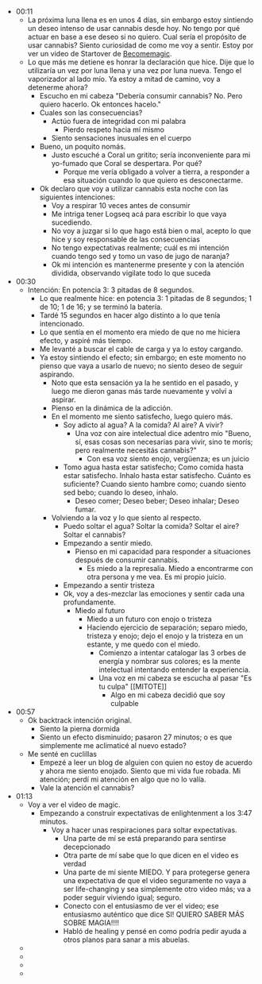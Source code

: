 - 00:11
	- La próxima luna llena es en unos 4 días, sin embargo estoy sintiendo un deseo intenso de usar cannabis desde hoy. No tengo por qué actuar en base a ese deseo si no quiero. Cual sería el propósito de usar cannabis? Siento curiosidad de como me voy a sentir. Estoy por ver un video de Startover de [Becomemagic](https://becomemagic.mystrikingly.com/).
	- Lo que más me detiene es honrar la declaración que hice. Dije que lo utilizaría un vez por luna llena y una vez por luna nueva. Tengo el vaporizador al lado mío. Ya estoy a mitad de camino, voy a detenerme ahora?
		- Escucho en mi cabeza "Debería consumir cannabis? No. Pero quiero hacerlo. Ok entonces hacelo."
		- Cuales son las consecuencias?
			- Actúo fuera de integridad con mi palabra
				- Pierdo respeto hacia mí mismo
			- Siento sensaciones inusuales en el cuerpo
		- Bueno, un poquito nomás.
			- Justo escuché a Coral un gritito; sería inconveniente para mi yo-fumado que Coral se despertara. Por qué?
				- Porque me vería obligado a volver a tierra, a responder a esa situación cuando lo que quiero es desconectarme.
		- Ok declaro que voy a utilizar cannabis esta noche con las siguientes intenciones:
			- Voy a respirar 10 veces antes de consumir
			- Me intriga tener Logseq acá para escribir lo que vaya sucediendo.
			- No voy a juzgar si lo que hago está bien o mal, acepto lo que hice y soy responsable de las consecuencias
			- No tengo expectativas realmente; cuál es mi intención cuando tengo sed y tomo un vaso de jugo de naranja?
			- Ok mi intención es mantenerme presente y con la atención dividida, observando vigilate todo lo que suceda
- 00:30
	- Intención: En potencia 3: 3 pitadas de 8 segundos.
		- Lo que realmente hice: en potencia 3: 1 pitadas de 8 segundos; 1 de 10; 1 de 16; y se terminó la batería.
		- Tardé 15 segundos en hacer algo distinto a lo que tenía intencionado.
		- Lo que sentía en el momento era miedo de que no me hiciera efecto, y aspiré más tiempo.
		- Me levanté a buscar el cable de carga y ya lo estoy cargando.
		- Ya estoy sintiendo el efecto; sin embargo; en este momento no pienso que vaya a usarlo de nuevo; no siento deseo de seguir aspirando.
			- Noto que esta sensación ya la he sentido en el pasado, y luego me dieron ganas más tarde nuevamente y volví a aspirar.
			- Pienso en la dinámica de la adicción.
			- En el momento me siento satisfecho, luego quiero más.
				- Soy adicto al agua? A la comida? Al aire? A vivir?
					- Una voz con aire intelectual dice adentro mío "Bueno, sí, esas cosas son necesarias para vivir, sino te morís; pero realmente necesitás cannabis?"
						- Con esa voz siento enojo, vergüenza; es un juicio
				- Tomo agua hasta estar satisfecho; Como comida hasta estar satisfecho. Inhalo hasta estar satisfecho. Cuánto es suficiente? Cuando siento hambre como; cuando siento sed bebo; cuando lo deseo, inhalo.
					- Deseo comer; Deseo beber; Deseo inhalar; Deseo fumar.
			- Volviendo a la voz y lo que siento al respecto.
				- Puedo soltar el agua? Soltar la comida? Soltar el aire? Soltar el cannabis?
				- Empezando a sentir miedo.
					- Pienso en mi capacidad para responder a situaciones después de consumir cannabis.
						- Es miedo a la represalia. Miedo a encontrarme con otra persona y me vea. Es mi propio juicio.
				- Empezando a sentir tristeza
				- Ok, voy a des-mezclar las emociones y sentir cada una profundamente.
					- Miedo al futuro
						- Miedo a un futuro con enojo o tristeza
						- Haciendo ejercicio de separación; separo miedo, tristeza y enojo; dejo el enojo y la tristeza en un estante, y me quedo con el miedo.
							- Comienzo a intentar catalogar las 3 orbes de energía y nombrar sus colores; es la mente intelectual intentando entender la experiencia.
							- Una voz en mi cabeza se escucha al pasar "Es tu culpa" [[MITOTE]]
								- Algo en mi cabeza decidió que soy culpable
- 00:57
	- Ok backtrack intención original.
		- Siento la pierna dormida
		- Siento un efecto disminuido; pasaron 27 minutos; o es que simplemente me aclimaticé al nuevo estado?
	- Me senté en cuclillas
		- Empezé a leer un blog de alguien con quien no estoy de acuerdo y ahora me siento enojado. Siento que mi vida fue robada. Mi atención; perdí mi atención en algo que no lo valía.
		- Vale la atención el cannabis?
- 01:13
	- Voy a ver el video de magic.
		- Empezando a construir expectativas de enlightenment a los 3:47 minutos.
			- Voy a hacer unas respiraciones para soltar expectativas.
				- Una parte de mí se está preparando para sentirse decepcionado
				- Otra parte de mí sabe que lo que dicen en el video es verdad
				- Una parte de mí siente MIEDO. Y para protegerse genera una expectativa de que el video seguramente no vaya a ser life-changing y sea simplemente otro video más; va a poder seguir viviendo igual; seguro.
				- Conecto con el entusiasmo de ver el video; ese entusiasmo auténtico que dice SI! QUIERO SABER MÁS SOBRE MAGIA!!!!
				- Habló de healing y pensé en como podría pedir ayuda a otros planos para sanar a mis abuelas.
	-
	-
	-
	-
